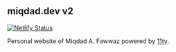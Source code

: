 

## miqdad.dev v2

<!-- prettier-ignore-start -->
[![Netlify Status](https://api.netlify.com/api/v1/badges/ce5337d4-e064-45bb-981e-b8266063da40/deploy-status)](https://app.netlify.com/sites/miqdaddev/deploys)
<!-- prettier-ignore-end -->

Personal website of Miqdad A. Fawwaz powered by [11ty](https://www.11ty.dev/).
